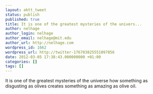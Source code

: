 ```yaml
---
layout: aktt_tweet
status: publish
published: true
title: It is one of the greatest mysteries of the univers...
author: nelhage
author_login: nelhage
author_email: nelhage@mit.edu
author_url: http://nelhage.com
wordpress_id: 1662
wordpress_url: http://twitter-176783825551097856
date: 2012-03-05 17:38:43.000000000 +01:00
categories: []
tags: []
---
```

It is one of the greatest mysteries of the universe how something as disgusting as olives creates something as amazing as olive oil.
